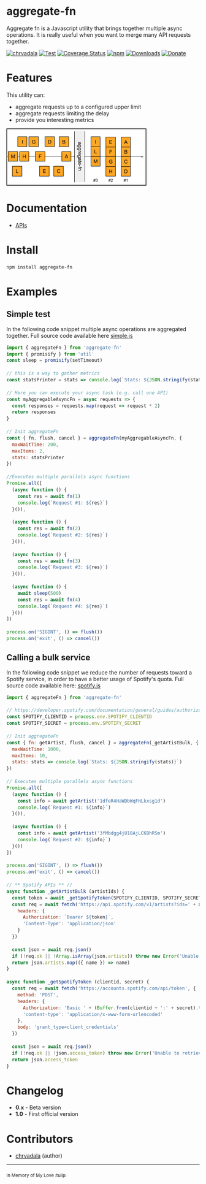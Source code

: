 # aggregate-fn

Aggregate fn is a Javascript utility that brings together multiple async operations. It is really useful when you want to merge many API requests together.

[![chrvadala](https://img.shields.io/badge/website-chrvadala-orange.svg)](https://chrvadala.github.io)
[![Test](https://github.com/chrvadala/aggregate-fn/workflows/Test/badge.svg)](https://github.com/chrvadala/aggregate-fn/actions)
[![Coverage Status](https://coveralls.io/repos/github/chrvadala/aggregate-fn/badge.svg)](https://coveralls.io/github/chrvadala/aggregate-fn)
[![npm](https://img.shields.io/npm/v/aggregate-fn.svg?maxAge=2592000?style=plastic)](https://www.npmjs.com/package/aggregate-fn)
[![Downloads](https://img.shields.io/npm/dm/aggregate-fn.svg)](https://www.npmjs.com/package/aggregate-fn)
[![Donate](https://img.shields.io/badge/donate-PayPal-green.svg)](https://www.paypal.me/chrvadala/25)

# Features 
This utility can:
- aggregate requests up to a configured upper limit
- aggregate requests limiting the delay 
- provide you interesting metrics

![aggregate-fn descriptive picture](https://github.com/chrvadala/aggregate-fn/blob/main/aggregate-fn.png)

# Documentation
- [APIs](https://github.com/chrvadala/aggregate-fn/blob/main/docs/api.md)

# Install
```sh
npm install aggregate-fn
```
# Examples

## Simple test
In the following code snippet multiple async operations are aggregated together. Full source code available here [simple.js](https://github.com/chrvadala/aggregate-fn/blob/main/examples/simple.js)

````js
import { aggregateFn } from 'aggregate-fn'
import { promisify } from 'util'
const sleep = promisify(setTimeout)

// this is a way to gather metrics
const statsPrinter = stats => console.log(`Stats: ${JSON.stringify(stats)}`)

// Here you can execute your async task (e.g. call one API)
const myAggregableAsyncFn = async requests => {
  const responses = requests.map(request => request * 2)
  return responses
}

// Init aggregateFn
const { fn, flush, cancel } = aggregateFn(myAggregableAsyncFn, {
  maxWaitTime: 200,
  maxItems: 2,
  stats: statsPrinter
})

//Executes multiple parallels async functions
Promise.all([
  (async function () {
    const res = await fn(1)
    console.log(`Request #1: ${res}`)
  }()),

  (async function () {
    const res = await fn(2)
    console.log(`Request #2: ${res}`)
  }()),

  (async function () {
    const res = await fn(3)
    console.log(`Request #3: ${res}`)
  }()),

  (async function () {
    await sleep(500)
    const res = await fn(4)
    console.log(`Request #4: ${res}`)
  }())
])

process.on('SIGINT', () => flush())
process.on('exit', () => cancel())
````

## Calling a bulk service
In the following code snippet we reduce the number of requests toward a Spotify service, in order to have a better usage of Spotify's quota. Full source code available here: [spotify.js](https://github.com/chrvadala/aggregate-fn/blob/main/examples/spotify.js)

````js
import { aggregateFn } from 'aggregate-fn'

// https://developer.spotify.com/documentation/general/guides/authorization/client-credentials/
const SPOTIFY_CLIENTID = process.env.SPOTIFY_CLIENTID
const SPOTIFY_SECRET = process.env.SPOTIFY_SECRET

// Init aggregateFn
const { fn: getArtist, flush, cancel } = aggregateFn(_getArtistBulk, {
  maxWaitTime: 1000,
  maxItems: 10,
  stats: stats => console.log(`Stats: ${JSON.stringify(stats)}`)
})

// Executes multiple parallels async functions
Promise.all([
  (async function () {
    const info = await getArtist('1dfeR4HaWDbWqFHLkxsg1d')
    console.log(`Request #1: ${info}`)
  }()),

  (async function () {
    const info = await getArtist('3fMbdgg4jU18AjLCKBhRSm')
    console.log(`Request #2: ${info}`)
  }())
])

process.on('SIGINT', () => flush())
process.on('exit', () => cancel())

// ** Spotify APIs ** //
async function _getArtistBulk (artistIds) {
  const token = await _getSpotifyToken(SPOTIFY_CLIENTID, SPOTIFY_SECRET)
  const req = await fetch('https://api.spotify.com/v1/artists?ids=' + artistIds.join(','), {
    headers: {
      Authorization: `Bearer ${token}`,
      'Content-Type': 'application/json'
    }
  })

  const json = await req.json()
  if (!req.ok || !Array.isArray(json.artists)) throw new Error('Unable to retrieve Spotify data. Check your CLIENT_ID and SECRET.')
  return json.artists.map(({ name }) => name)
}

async function _getSpotifyToken (clientid, secret) {
  const req = await fetch('https://accounts.spotify.com/api/token', {
    method: 'POST',
    headers: {
      Authorization: 'Basic ' + (Buffer.from(clientid + ':' + secret).toString('base64')),
      'content-type': 'application/x-www-form-urlencoded'
    },
    body: 'grant_type=client_credentials'
  })

  const json = await req.json()
  if (!req.ok || !json.access_token) throw new Error('Unable to retrieve Spotify token. Check your CLIENT_ID and SECRET.')
  return json.access_token
}
````

# Changelog
- **0.x** - Beta version
- **1.0** - First official version
# Contributors
- [chrvadala](https://github.com/chrvadala) (author)

<hr>
<sub>In Memory of My Love :tulip:</sub>